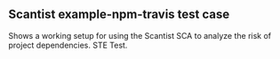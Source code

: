 ## Scantist example-npm-travis test case

Shows a working setup for using the Scantist SCA to analyze the risk of project dependencies. STE Test.

